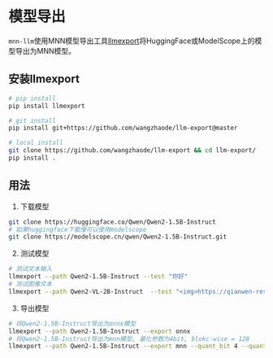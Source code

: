 # 模型导出

`mnn-llm`使用MNN模型导出工具[llmexport](https://github.com/wangzhaode/llm-export)将HuggingFace或ModelScope上的模型导出为MNN模型。

## 安装llmexport
```sh
# pip install
pip install llmexport

# git install
pip install git+https://github.com/wangzhaode/llm-export@master

# local install
git clone https://github.com/wangzhaode/llm-export && cd llm-export/
pip install .
```

## 用法

1. 下载模型
```sh
git clone https://huggingface.co/Qwen/Qwen2-1.5B-Instruct
# 如果huggingface下载慢可以使用modelscope
git clone https://modelscope.cn/qwen/Qwen2-1.5B-Instruct.git
```
2. 测试模型
```sh
# 测试文本输入
llmexport --path Qwen2-1.5B-Instruct --test "你好"
# 测试图像文本
llmexport --path Qwen2-VL-2B-Instruct  --test "<img>https://qianwen-res.oss-cn-beijing.aliyuncs.com/Qwen-VL/assets/demo.jpeg</img>介绍一下图片里的内容"
```

3. 导出模型
```sh
# 将Qwen2-1.5B-Instruct导出为onnx模型
llmexport --path Qwen2-1.5B-Instruct --export onnx
# 将Qwen2-1.5B-Instruct导出为mnn模型, 量化参数为4bit, blokc-wise = 128
llmexport --path Qwen2-1.5B-Instruct --export mnn --quant_bit 4 --quant_block 128
```